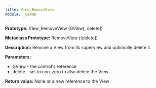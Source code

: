 ```yaml
---
title: View_RemoveView
module: _GemRB
---
```


**Prototype:** View_RemoveView (GView[, delete])

**Metaclass Prototype:** RemoveView ([delete])

**Description:** Remove a View from its superview and optionally delete it.

**Parameters:**
  * GView - the control's reference
  * delete - set to non-zero to also delete the View

**Return value:** None or a new reference to the View
